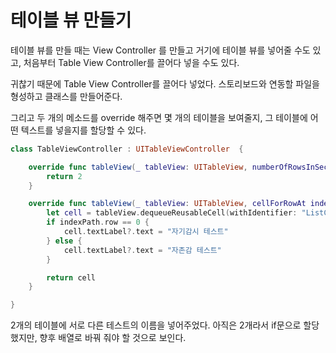 # 테이블 뷰 만들기

테이블 뷰를 만들 때는 View Controller 를 만들고 거기에 테이블 뷰를 넣어줄 수도 있고,
처음부터 Table View Controller를 끌어다 넣을 수도 있다.

귀찮기 때문에 Table View Controller를 끌어다 넣었다.
스토리보드와 연동할 파일을 형성하고 클래스를 만들어준다.

그리고 두 개의 메소드를 override 해주면
몇 개의 테이블을 보여줄지,
그 테이블에 어떤 텍스트를 넣을지를 할당할 수 있다.

```swift
class TableViewController : UITableViewController  {

    override func tableView(_ tableView: UITableView, numberOfRowsInSection section: Int) -> Int {
        return 2
    }

    override func tableView(_ tableView: UITableView, cellForRowAt indexPath: IndexPath) -> UITableViewCell {
        let cell = tableView.dequeueReusableCell(withIdentifier: "ListCell")!
        if indexPath.row == 0 {
            cell.textLabel?.text = "자기감시 테스트"
        } else {
            cell.textLabel?.text = "자존감 테스트"
        }

        return cell
    }

}
```

2개의 테이블에 서로 다른 테스트의 이름을 넣어주었다.
아직은 2개라서 if문으로 할당했지만, 향후 배열로 바꿔 줘야 할 것으로 보인다.
